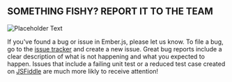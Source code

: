 ## SOMETHING FISHY? REPORT IT TO THE TEAM

![Placeholder Text](/images/community/bug.png)

If you've found a bug or issue in Ember.js, please let us know. 
To file a bug, go to the [issue tracker](https://github.com/emberjs/ember.js/issues) and create a new issue. 
Great bug reports include a clear description of what is not happening and what you expected to happen. 
Issues that include a failing unit test or a reduced test case created on [JSFiddle](http://jsfiddle.net/6p6XJ/) are much more likly to receive attention!